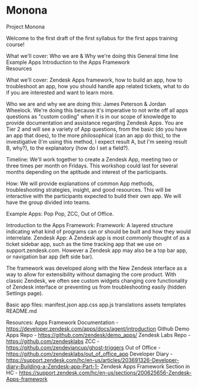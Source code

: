 # Monona
Project Monona

Welcome to the first draft of the first syllabus for the first apps training course! 

What we'll cover: 
Who we are & Why we're doing this
General time line
Example Apps
Introduction to the Apps Framework  
Resources 

What we'll cover: Zendesk Apps framework, how to build an app, how to troubleshoot an app, how you should handle app related tickets, what to do if you are interested and want to learn more.

Who we are and why we are doing this: James Peterson & Jordan Wheelock. We're doing this because it's imperative to not write off all apps questions as "custom coding" when it is in our scope of knowledge to provide documentation and assistance regarding Zendesk Apps.  You are Tier 2 and will see a variety of App questions, from the basic (do you have an app that does), to the more philosophical (can an app do this), to the investigative (I'm using this method, I expect result A, but I'm seeing result B, why?), to the explanatory (how do I set a field?). 

Timeline: We'll work together to create a Zendesk App, meeting two or three times per month on Fridays. This workshop could last for several months depending on the aptitude and interest of the participants. 

How: We will provide explanations of common App methods, troubleshooting strategies, insight, and good resources.  This will be interactive with the participants expected to build their own app.  We will have the group divided into teams.


Example Apps: Pop Pop, ZCC, Out of Office. 

Introduction to the Apps Framework: 
Framework: A layered structure indicating what kind of programs can or should be built and how they would interrelate. 
Zendesk App: A Zendesk app is most commonly thought of as a ticket sidebar app, such as the time tracking app that we use on support.zendesk.com. However a Zendesk app may also be a top bar app, or navigation bar app (left side bar). 

The framework was developed along with the New Zendesk interface as a way to allow for extensibility without damaging the core product.  With classic Zendesk, we often see custom widgets changing core functionality of Zendesk interface or preventing us from troubleshooting easily (hidden Settings page).

Basic app files: 
manifest.json
app.css
app.js
translations
assets
templates
README.md

Resources: 
Apps Framework Documentation - https://developer.zendesk.com/apps/docs/agent/introduction
Github Demo Apps Repo - https://github.com/zendesk/demo_apps/
Zendesk Labs Repo - https://github.com/zendesklabs
ZCC - https://github.com/zendeviancup/ghost-triggers
Out of Office - https://github.com/zendesklabs/out_of_office_app
Developer Diary - https://support.zendesk.com/hc/en-us/articles/203691326-Developer-diary-Building-a-Zendesk-app-Part-1-
Zendesk Apps Framework Section in HC - https://support.zendesk.com/hc/en-us/sections/200625656-Zendesk-Apps-framework
